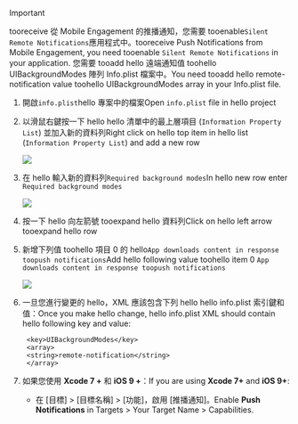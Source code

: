 > [!IMPORTANT]
> <span data-ttu-id="27871-101">tooreceive 從 Mobile Engagement 的推播通知，您需要 tooenable`Silent Remote Notifications`應用程式中。</span><span class="sxs-lookup"><span data-stu-id="27871-101">tooreceive Push Notifications from Mobile Engagement, you need tooenable `Silent Remote Notifications` in your application.</span></span> <span data-ttu-id="27871-102">您需要 tooadd hello 遠端通知值 toohello UIBackgroundModes 陣列 Info.plist 檔案中。</span><span class="sxs-lookup"><span data-stu-id="27871-102">You need tooadd hello remote-notification value toohello UIBackgroundModes array in your Info.plist file.</span></span>
> 
> 

1. <span data-ttu-id="27871-103">開啟`info.plist`hello 專案中的檔案</span><span class="sxs-lookup"><span data-stu-id="27871-103">Open `info.plist` file in hello project</span></span>
2. <span data-ttu-id="27871-104">以滑鼠右鍵按一下 hello hello 清單中的最上層項目 (`Information Property List`) 並加入新的資料列</span><span class="sxs-lookup"><span data-stu-id="27871-104">Right click on hello top item in hello list (`Information Property List`) and add a new row</span></span>
   
    ![](./media/mobile-engagement-ios-silent-push/xcode-plist-add-silent-push1.png)
3. <span data-ttu-id="27871-105">在 hello 輸入新的資料列`Required background modes`</span><span class="sxs-lookup"><span data-stu-id="27871-105">In hello new row enter `Required background modes`</span></span>
   
    ![](./media/mobile-engagement-ios-silent-push/xcode-plist-add-silent-push2.png)
4. <span data-ttu-id="27871-106">按一下 hello 向左箭號 tooexpand hello 資料列</span><span class="sxs-lookup"><span data-stu-id="27871-106">Click on hello left arrow tooexpand hello row</span></span>
5. <span data-ttu-id="27871-107">新增下列值 toohello 項目 0 的 hello`App downloads content in response toopush notifications`</span><span class="sxs-lookup"><span data-stu-id="27871-107">Add hello following value toohello item 0 `App downloads content in response toopush notifications`</span></span>
   
    ![](./media/mobile-engagement-ios-silent-push/xcode-plist-add-silent-push3.png)
6. <span data-ttu-id="27871-108">一旦您進行變更的 hello，XML 應該包含下列 hello hello info.plist 索引鍵和值：</span><span class="sxs-lookup"><span data-stu-id="27871-108">Once you make hello change, hello info.plist XML should contain hello following key and value:</span></span>
   
        <key>UIBackgroundModes</key>
        <array>
        <string>remote-notification</string>
        </array>
7. <span data-ttu-id="27871-109">如果您使用 **Xcode 7 +** 和 **iOS 9 +**：</span><span class="sxs-lookup"><span data-stu-id="27871-109">If you are using **Xcode 7+** and **iOS 9+**:</span></span>
   
   * <span data-ttu-id="27871-110">在 [目標] > [目標名稱] > [功能]，啟用 [推播通知]。</span><span class="sxs-lookup"><span data-stu-id="27871-110">Enable **Push Notifications** in Targets > Your Target Name > Capabilities.</span></span>

